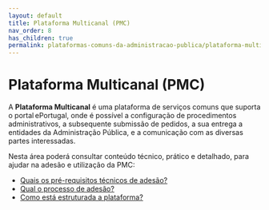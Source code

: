 ```yaml
---
layout: default
title: Plataforma Multicanal (PMC)
nav_order: 8
has_children: true
permalink: plataformas-comuns-da-administracao-publica/plataforma-multicanal-pmc
---
```


# Plataforma Multicanal (PMC)

A **Plataforma Multicanal** é uma plataforma de serviços comuns que suporta o portal ePortugal, onde é possível a configuração de procedimentos administrativos, a subsequente submissão de pedidos, a sua entrega a entidades da Administração Pública, e a comunicação com as diversas partes interessadas.

Nesta área poderá consultar conteúdo técnico, prático e detalhado, para ajudar na adesão e utilização da PMC:

- [Quais os pré-requisitos técnicos de adesão?](quais-os-pre-requisitos-tecnicos-de-adesao.md)
- [Qual o processo de adesão?](qual-o-processo-de-adesao.md)
- [Como está estruturada a plataforma?](como-esta-estruturada-a-plataforma.md)
